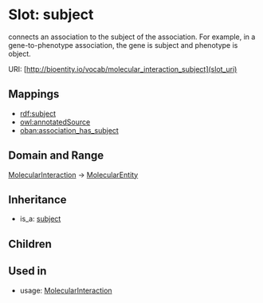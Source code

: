 # Slot: subject


connects an association to the subject of the association. For example, in a gene-to-phenotype association, the gene is subject and phenotype is object.

URI: [http://bioentity.io/vocab/molecular_interaction_subject](slot_uri)
## Mappings

 * [rdf:subject](http://purl.obolibrary.org/obo/rdf_subject)
 * [owl:annotatedSource](http://purl.obolibrary.org/obo/owl_annotatedSource)
 * [oban:association_has_subject](http://purl.obolibrary.org/obo/oban_association_has_subject)
## Domain and Range

[MolecularInteraction](MolecularInteraction.md) -> [MolecularEntity](MolecularEntity.md)
## Inheritance

 *  is_a: [subject](subject.md)
## Children

## Used in

 *  usage: [MolecularInteraction](MolecularInteraction.md)
